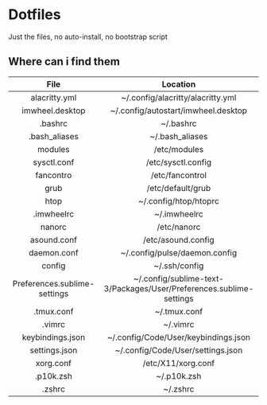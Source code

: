 # Dotfiles

Just the files, no auto-install, no bootstrap script

## Where can i find them

| File                         | Location                                                            |
|:----------------------------:|:-------------------------------------------------------------------:|
| alacritty.yml                | ~/.config/alacritty/alacritty.yml                                   |
| imwheel.desktop              | ~/.config/autostart/imwheel.desktop                                 |
| .bashrc                      | ~/.bashrc                                                           |
| .bash_aliases                | ~/.bash_aliases                                                     |
| modules                      | /etc/modules                                                        |
| sysctl.conf                  | /etc/sysctl.config                                                  |
| fancontro                    | /etc/fancontrol                                                     |
| grub                         | /etc/default/grub                                                   |
| htop                         | ~/.config/htop/htoprc                                               |
| .imwheelrc                   | ~/.imwheelrc                                                        |
| nanorc                       | /etc/nanorc                                                         |
| asound.conf                  | /etc/asound.config                                                  |
| daemon.conf                  | ~/.config/pulse/daemon.config                                       |
| config                       | ~/.ssh/config                                                       |
| Preferences.sublime-settings | ~/.config/sublime-text-3/Packages/User/Preferences.sublime-settings |
| .tmux.conf                   | ~/.tmux.conf                                                        |
| .vimrc                       | ~/.vimrc                                                            |
| keybindings.json             | ~/.config/Code/User/keybindings.json                                |
| settings.json                | ~/.config/Code/User/settings.json                                   |
| xorg.conf                    | /etc/X11/xorg.conf                                                  |
| .p10k.zsh                    | ~/.p10k.zsh                                                         |
| .zshrc                       | ~/.zshrc                                                            |
